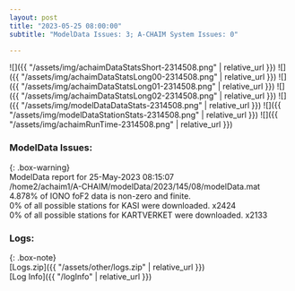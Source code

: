 ```yaml
---
layout: post
title: "2023-05-25 08:00:00"
subtitle: "ModelData Issues: 3; A-CHAIM System Issues: 0"

---
```


![]({{ "/assets/img/achaimDataStatsShort-2314508.png" | relative_url }})
![]({{ "/assets/img/achaimDataStatsLong00-2314508.png" | relative_url }})
![]({{ "/assets/img/achaimDataStatsLong01-2314508.png" | relative_url }})
![]({{ "/assets/img/achaimDataStatsLong02-2314508.png" | relative_url }})
![]({{ "/assets/img/modelDataDataStats-2314508.png" | relative_url }})
![]({{ "/assets/img/modelDataStationStats-2314508.png" | relative_url }})
![]({{ "/assets/img/achaimRunTime-2314508.png" | relative_url }})


### ModelData Issues:  
  
{: .box-warning}  
 ModelData report for 25-May-2023 08:15:07   
 /home2/achaim1/A-CHAIM/modelData/2023/145/08/modelData.mat   
 4.878% of IONO foF2 data is non-zero and finite.   
 0% of all possible stations for KASI were downloaded. x2424   
 0% of all possible stations for KARTVERKET were downloaded. x2133   
  


### Logs:  
  
{: .box-note}  
[Logs.zip]({{ "/assets/other/logs.zip" | relative_url }})  
[Log Info]({{ "/logInfo" | relative_url }})  
